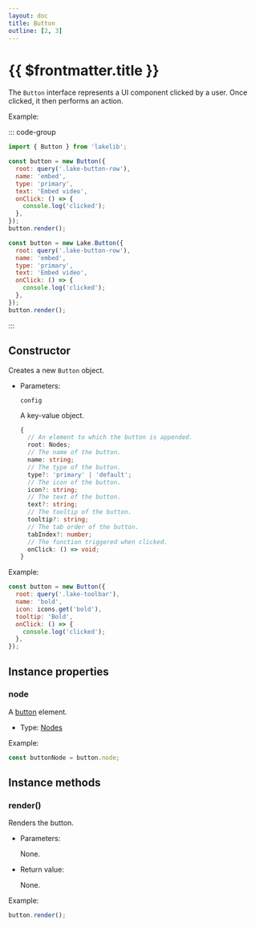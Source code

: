 ```yaml
---
layout: doc
title: Button
outline: [2, 3]
---
```


# {{ $frontmatter.title }}

The `Button` interface represents a UI component clicked by a user. Once clicked, it then performs an action.

Example:

::: code-group

```js [npm]
import { Button } from 'lakelib';

const button = new Button({
  root: query('.lake-button-row'),
  name: 'embed',
  type: 'primary',
  text: 'Embed video',
  onClick: () => {
    console.log('clicked');
  },
});
button.render();
```

```js [CDN]
const button = new Lake.Button({
  root: query('.lake-button-row'),
  name: 'embed',
  type: 'primary',
  text: 'Embed video',
  onClick: () => {
    console.log('clicked');
  },
});
button.render();
```

:::


## Constructor

Creates a new `Button` object.

* Parameters:

  `config`

  A key-value object.

  ```ts
  {
    // An element to which the button is appended.
    root: Nodes;
    // The name of the button.
    name: string;
    // The type of the button.
    type?: 'primary' | 'default';
    // The icon of the button.
    icon?: string;
    // The text of the button.
    text?: string;
    // The tooltip of the button.
    tooltip?: string;
    // The tab order of the button.
    tabIndex?: number;
    // The function triggered when clicked.
    onClick: () => void;
  }
  ```

Example:

```js
const button = new Button({
  root: query('.lake-toolbar'),
  name: 'bold',
  icon: icons.get('bold'),
  tooltip: 'Bold',
  onClick: () => {
    console.log('clicked');
  },
});
```


## Instance properties

### node <Badge type="info" text="Read only" />

A [button](https://developer.mozilla.org/en-US/docs/Web/HTML/Element/button) element.

* Type: [Nodes](/reference/nodes.md)

Example:

```js
const buttonNode = button.node;
```


## Instance methods

### render()

Renders the button.

* Parameters:

  None.

* Return value:

  None.

Example:

```js
button.render();
```
